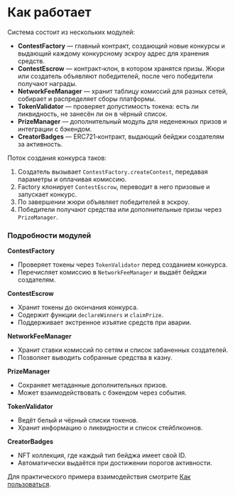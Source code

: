 # Как работает

Система состоит из нескольких модулей:

- **ContestFactory** — главный контракт, создающий новые конкурсы и выдающий каждому конкурсному эскроу адрес для хранения средств.
- **ContestEscrow** — контракт‑клон, в котором хранятся призы. Жюри или создатель объявляют победителей, после чего победители получают награды.
- **NetworkFeeManager** — хранит таблицу комиссий для разных сетей, собирает и распределяет сборы платформы.
- **TokenValidator** — проверяет допустимость токена: есть ли ликвидность, не занесён ли он в чёрный список.
- **PrizeManager** — дополнительный модуль для неденежных призов и интеграции с бэкендом.
- **CreatorBadges** — ERC721‑контракт, выдающий бейджи создателям за активность.

Поток создания конкурса таков:
1. Создатель вызывает `ContestFactory.createContest`, передавая параметры и оплачивая комиссию.
2. Factory клонирует `ContestEscrow`, переводит в него призовые и запускает конкурс.
3. По завершении жюри объявляет победителей в эскроу.
4. Победители получают средства или дополнительные призы через `PrizeManager`.

### Подробности модулей

**ContestFactory**
- Проверяет токены через `TokenValidator` перед созданием конкурса.
- Перечисляет комиссию в `NetworkFeeManager` и выдаёт бейджи создателям.

**ContestEscrow**
- Хранит токены до окончания конкурса.
- Содержит функции `declareWinners` и `claimPrize`.
- Поддерживает экстренное изъятие средств при аварии.

**NetworkFeeManager**
- Хранит ставки комиссий по сетям и список забаненных создателей.
- Позволяет выводить собранные средства в казну.

**PrizeManager**
- Сохраняет метаданные дополнительных призов.
- Может взаимодействовать с бэкендом через события.

**TokenValidator**
- Ведёт белый и чёрный списки токенов.
- Хранит информацию о ликвидности и список стейблкоинов.

**CreatorBadges**
- NFT коллекция, где каждый тип бейджа имеет свой ID.
- Автоматически выдаётся при достижении порогов активности.

Для практического примера взаимодействия смотрите [Как пользоваться](usage.md).
